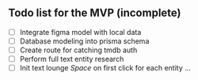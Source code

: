 ## Todo list for the MVP (incomplete)

- [ ] Integrate figma model with local data
- [ ] Database modeling into prisma schema
- [ ] Create route for catching tmdb auth
- [ ] Perform full text entity research
- [ ] Init text lounge <em>Space</em> on first click for each entity
...
